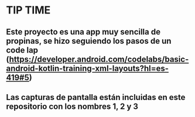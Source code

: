 # TIP TIME

## Este proyecto es una app muy sencilla de propinas, se hizo seguiendo los pasos de un code lap (https://developer.android.com/codelabs/basic-android-kotlin-training-xml-layouts?hl=es-419#5)
## Las capturas de pantalla están incluidas en este repositorio con los nombres 1, 2 y 3
